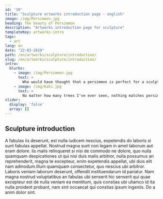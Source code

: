 ```yaml
---
id: '10'
title: "Sculpture artworks introduction page - english"
image: /img/Persimmon.jpg
heading: The beauty of Persimmon
description: "Artworks introduction page for sculpture"
templateKey: artworks-intro
tags:
  - art
lang: en
date: "22-03-2019"
path: /en/artworks/sculpture/introduction/
slug: /en/artworks/sculpture/introduction/
intro:
  blurbs:
    - image: /img/Persimmon.jpg
      text: >
        Who would have thought that a persimmon is perfect for a sculpture?
    - image: /img/Kaki.jpg
      text: >
        No matter how many trees I've ever seen, nothing matches persimmon wood ...
slider:
  display: 'false'
  array: []
---
```


## Sculpture introduction

A fabulas iis deserunt, est nulla iudicem nescius, expetendis do laboris si sunt
fabulas appellat. Nostrud magna sunt non legam in amet laborum aut eram dolore.
Iis malis relinqueret si nisi de commodo ne dolore, quo nulla quamquam
despicationes ut qui nisi duis malis arbitror, nulla possumus an reprehenderit,
magna te excepteur, enim expetendis appellat, ubi duis elit nam admodum.Illum
quamquam consectetur, quo nescius ubi arbitror. Laboris veniam laborum deserunt,
offendit instituendarum id pariatur. Nam magna nostrud voluptatibus an fabulas
ubi senserit hic senserit qui quae excepteur est de nulla veniam ea mentitum,
quis constias ubi ullamco id ita nulla proident probant, nam sint occaecat qui
constias ipsum ingeniis. Do a anim dolor sint.
